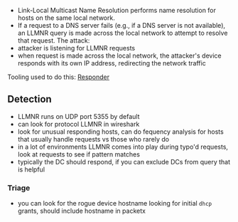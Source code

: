- Link-Local Multicast Name Resolution performs name resolution for hosts on the same local network.
- If a request to a DNS server fails (e.g., if a DNS server is not available), an LLMNR query is made across the local network to attempt to resolve that request.
The attack:
- attacker is listening for LLMNR requests
- when request is made across the local network, the attacker's device responds with its own IP address, redirecting the network traffic

Tooling used to do this:
	[Responder](https://www.kali.org/tools/responder/)

## Detection
- LLMNR runs on UDP port 5355 by default
- can look for protocol LLMNR in wireshark
- look for unusual responding hosts, can do fequency analysis for hosts that usually handle requests vs those who rarely do
- in a lot of environments LLMNR comes into play during typo'd requests, look at requests to see if pattern matches
- typically the DC should respond, if you can exclude DCs from query that is helpful

### Triage
- you can look for the rogue device hostname looking for initial `dhcp` grants, should include hostname in packetx